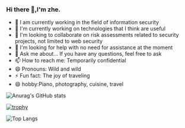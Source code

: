 ### Hi there 👋,I'm zhe.

- 🔭 I am currently working in the field of information security
- 🌱 I'm currently working on technologies that I think are useful
- 👯 I'm looking to collaborate on risk assessments related to security projects, not limited to web security
- 🤔 I'm looking for help with no need for assistance at the moment
- 💬 Ask me about... If you have any questions, feel free to ask
- 📫 How to reach me: Temporarily confidential
- 😄 Pronouns: Wild and wild
- ⚡ Fun fact: The joy of traveling
- 😄 hobby:Piano, photography, cuisine, travel


![Anurag's GitHub stats](https://github-readme-stats.vercel.app/api?username=MInggongK&show_icons=true&theme=radical)

[![trophy](https://github-profile-trophy.vercel.app/?username=MInggongK)](https://github.com/ryo-ma/github-profile-trophy)

![Top Langs](https://github-readme-stats.vercel.app/api/top-langs/?username=MInggongK&layout=compact&theme=tokyonight)








